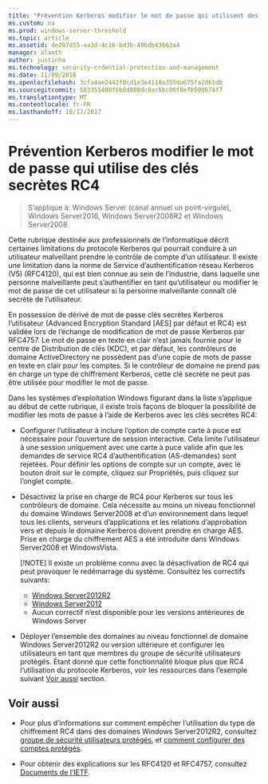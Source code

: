 ```yaml
---
title: "Prévention Kerberos modifier le mot de passe qui utilisent des clés secrètes RC4"
ms.custom: na
ms.prod: windows-server-threshold
ms.topic: article
ms.assetid: de207d55-aa3d-4c16-bd3b-496db43663a4
manager: alanth
author: justinha
ms.technology: security-crdential-protection-and-management
ms.date: 11/09/2016
ms.openlocfilehash: 3cfa4ae2442f0cd1e3e4110a355da675fa2d61db
ms.sourcegitcommit: 583355400f6b0d880dc0ac6bc06f0efb50d674f7
ms.translationtype: MT
ms.contentlocale: fr-FR
ms.lasthandoff: 10/17/2017
---
```

# <a name="preventing-kerberos-change-password-that-uses-rc4-secret-keys"></a>Prévention Kerberos modifier le mot de passe qui utilise des clés secrètes RC4

>S’applique à: Windows Server (canal annuel un point-virgule), Windows Server2016, Windows Server2008R2 et Windows Server2008

Cette rubrique destinée aux professionnels de l’informatique décrit certaines limitations du protocole Kerberos qui pourrait conduire à un utilisateur malveillant prendre le contrôle de compte d’un utilisateur. Il existe une limitation dans la norme de Service d’authentification réseau Kerberos (V5) (RFC4120), qui est bien connue au sein de l’industrie, dans laquelle une personne malveillante peut s’authentifier en tant qu’utilisateur ou modifier le mot de passe de cet utilisateur si la personne malveillante connaît clé secrète de l’utilisateur.

En possession de dérivé de mot de passe clés secrètes Kerberos l’utilisateur (Advanced Encryption Standard [AES] par défaut et RC4) est validée lors de l’échange de modification de mot de passe Kerberos par RFC4757. Le mot de passe en texte en clair n’est jamais fournie pour le centre de Distribution de clés (KDC), et par défaut, les contrôleurs de domaine ActiveDirectory ne possèdent pas d’une copie de mots de passe en texte en clair pour les comptes. Si le contrôleur de domaine ne prend pas en charge un type de chiffrement Kerberos, cette clé secrète ne peut pas être utilisée pour modifier le mot de passe. 

Dans les systèmes d’exploitation Windows figurant dans la liste s’applique au début de cette rubrique, il existe trois façons de bloquer la possibilité de modifier les mots de passe à l’aide de Kerberos avec les clés secrètes RC4:

- Configurer l’utilisateur à inclure l’option de compte carte à puce est nécessaire pour l’ouverture de session interactive. Cela limite l’utilisateur à une session uniquement avec une carte à puce valide afin que les demandes de service RC4 d’authentification (AS-demandes) sont rejetées. Pour définir les options de compte sur un compte, avec le bouton droit sur le compte, cliquez sur Propriétés, puis cliquez sur l’onglet compte. 

- Désactivez la prise en charge de RC4 pour Kerberos sur tous les contrôleurs de domaine. Cela nécessite au moins un niveau fonctionnel du domaine Windows Server2008 et d’un environnement dans lequel tous les clients, serveurs d’applications et les relations d’approbation vers et depuis le domaine Kerberos doivent prendre en charge AES. Prise en charge du chiffrement AES a été introduite dans Windows Server2008 et WindowsVista.

    [!NOTE]
    Il existe un problème connu avec la désactivation de RC4 qui peut provoquer le redémarrage du système. Consultez les correctifs suivants:
    - [Windows Server2012R2](https://support.microsoft.com/en-us/kb/3038261)
    - [Windows Server2012](https://support.microsoft.com/en-us/kb/3086213)
    - Aucun correctif n’est disponible pour les versions antérieures de Windows Server

- Déployer l’ensemble des domaines au niveau fonctionnel de domaine Windows Server2012R2 ou version ultérieure et configurer les utilisateurs en tant que membres du groupe de sécurité utilisateurs protégés. Étant donné que cette fonctionnalité bloque plus que RC4 l’utilisation du protocole Kerberos, voir les ressources dans l’exemple suivant [Voir aussi](#see-also) section.

## <a name="see-also"></a>Voir aussi

- Pour plus d’informations sur comment empêcher l’utilisation du type de chiffrement RC4 dans des domaines Windows Server2012R2, consultez [groupe de sécurité utilisateurs protégés](/../credentials-protection-and-management/protected-users-security-group.md), et [comment configurer des comptes protégés](/../credentials-protection-and-management/how-to-configure-protected-accounts.md).

- Pour obtenir des explications sur les RFC4120 et RFC4757, consultez [Documents de l’IETF](http://tools.ietf.org/html/).
